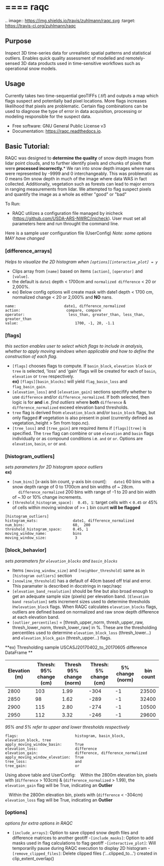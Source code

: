 ====
raqc
====



.. image:: https://img.shields.io/travis/zuhlmann/raqc.svg
        :target: https://travis-ci.org/zuhlmann/raqc




Purpose
-------
Inspect 3D time-series data for unrealistic spatial patterns and statistical outliers. Enables quick quality assessment of modelled and remotely-sensed 3D data products used in time-sensitive workflows such as operational snow models.

Usage
-----
Currently takes two time-sequential geoTIFFs (.tif) and outputs a map which flags suspect and potentially bad pixel locations. More flags increases likelihood that pixels are problematic. Certain flag combinations can be used to diagnose the type of error in data acquisition, processing or modeling responsible for the suspect data.


* Free software: GNU General Public License v3
* Documentation: https://raqc.readthedocs.io.


Basic Tutorial:
--------
RAQC was designed to **determine the quality** of snow depth images from lidar point clouds, and to further identify pixels and chunks of pixels that were **processed incorrectly.***  We ran into snow depth images where nans were represented by -9999 and 0 interchangeably.  This was problematic as 0 means 0m snow depth in much of the image where data WAS in fact collected.  Additionally, vegetation such as forests can lead to major errors in ranging measurements from lidar.  We attempted to flag suspect pixels and quantify the image as a whole as either "good" or "bad"

To Run:
- RAQC utilizes a configuration file managed by inicheck (https://github.com/USDA-ARS-NWRC/inicheck).  User must set all parameters here and run throught the command line.

Here is a sample user configuration file (UserConfig) <i>Note: some options MAY have changed</i>  
### [difference_arrays]  
<i>Helps to visualize the 2D histogram when ```[options][interactive_plot] = y```</i>  
- Clips array from ```[name]``` based on items ```[action]```, ```[operator]``` and ```[value]```.  
- the default is ```date1``` depth < 1700cm and ```normalized difference``` < 20 or 2,000%.
-  ex) Below config options will create mask with date1 depth < 1700 cm, normalized change < 20 or 2,000% and **NO** nans.  

```[difference_arrays]
name:                      date1, difference_normalized
action:                     compare, compare
operator:                    less_than, greater_than, less_than, greater_than
value:                          1700, -1, 20, -1.1
``` 

### [flags]
<i>this section enables user to select which flags to include in analysis, whether to apply moving windows when applicable and how to define the construction of each flag.</i>
- ```[flags]``` chooses flags to compute.  If ```basin_block```, ```elevation block``` or ```tree``` is selected, 'loss' and 'gain' flags will be created for each of ```basin```, ```elevation``` or ```tree``` respectively.  
    **ex)** ```[flags][basin_blocks]``` will yield ```flag_basin_loss``` and ```flag_basin_gain```.
- ```[elevation_loss]``` and ```[elevation_gain]``` sections specifify whether to use ```difference``` and/or ```difference_normalized```.  If both selected, then logic is for **and** i.e. <i>find outliers</i> where **both** ```difference``` & ```difference_normalized``` exceed elevation band thresholds.
- ```tree``` flag is derived from ```elevation_block``` and/or ```basin_block``` flags, but only flagged **if** vegetation is also present in pixel (currently defined as vegetation_height > 5m from topo.nc).
- ```[tree_loss]``` and ```[tree_gain]``` are required items if ```[flags][tree]``` is specified.  The ```tree``` flag can combine or use ```elevation``` and ```basin``` flags individually or as compound conditions i.e. ```and``` or ```or```.  Options are ```elevation```, ```basin```, ```or``` or ```and```.  

### [histogram_outliers]
<i>sets parameters for 2D histogram space outliers</i>  
**ex)** 
- ```[num_bins]```  [x-axis bin count, y-axis bin count]: 
&nbsp;&nbsp;&nbsp;&nbsp;&nbsp;```date1``` 60 bins with a snow depth range of 0 to 1700cm and bin widths of ~ 28cm.  
&nbsp;&nbsp;&nbsp;&nbsp;&nbsp;```difference_normalized``` 200 bins with range of -1 to 20 and bin width of ~.10 or 10% change increments.
- ```[threshold_histogram_space]:  0.45, 1```: target cells with < ```0.45``` or 45% of cells within moving window of >= ```1``` bin count **will be flagged**
```
[histogram_outliers]
histogram_mats:                date1, difference_normalized
num_bins:                      60,  200
threshold_histogram_space:     0.45, 1
moving_window_name:            bins
moving_window_size:             3
```
### [block_behavior]
<i> sets paramaters for ```elevation_blocks``` and ```basin_blocks```</i>
- Items ```[moving_window_size]``` and ```[neighbor_threshold]``` same as in ```[histogram outliers]``` section
- ```[snowline_threshold]``` has a default of 40cm based off trial and error.  This paramater is described in docstrings in raqc/raqc
- ```[elevation_band_resolution]``` should be fine but also broad enough to get an adequate sample size (pixels) per elevation band.  ```[Elevation band resolution]``` sets increment sizes used to determine thresholds in```elevation_block``` flags.  When RAQC calculates ```elevation_blocks``` flags, outliers are defined based on normalized and raw snow depth difference at each elevation band.
- ```[outlier_percentiles]``` = [thresh_upper_norm, thresh_upper_raw, thresh_lower_norm, thresh_lower_raw] in %.  These are the thresholding percentiles used to determine ```elevation_block_loss``` (thresh_lower...) and ```elevation_block_gain``` (thresh_upper...) flags.

**ex) Thresholding sample USCASJ20170402_to_20170605 difference DataFrame **

| **Elevation (m)** | **Thresh: 95% change (cm)** | **Thresh 95% change (norm)** | **Thresh: 5% change (cm)** | **5% change (norm)** |  **bin count** |
| --- | --- | --- | --- | --- | --- |
| 2800 | 103 | 1.99 | -304 | -1 | 23500 |
| 2850 | 98 | 1.62 | -289 | -1 | 32400 |
| 2900 | 115 | 2.80 | -274 | -1 | 10500 |
| 2950 | 112 | 3.32 | -246 | -1 | 29600 |
<i>95% and 5% refer to upper and lower thresholds respectively</i>

```[flags]
flags:                          histogram, basin_block, elevation_block, tree
apply_moving_window_basin:      True
elevation_loss:                 difference
elevation_gain:                 difference, difference_normalized
apply_moving_window_elevation:  True
tree_loss:                      and
tree_gain:                      or
```
Using above table and UserConfig:
&nbsp;&nbsp;  Within the 2800m elevation bin, pixels with (```difference``` > 103cm) & (```difference_normalized``` > 1.99), the ```elevation_gain``` flag will be True, indicating an **Outlier**

&nbsp;&nbsp;  Within the 2800m elevation bin, pixels with (```difference``` < -304cm) ```elevation_loss``` flag will be True, indicating an **Outlier**

### [options]
<i>options for extra options in RAQC</i>
- ```[include_arrays]```:  Option to save clipped snow depth files and difference matrices to another geotiff
-```[include_masks]```: Option to add masks used in flag calculations to flag geotiff
-```[interactive_plot]```: Will temporarilly pause during RAQC execution to display 2D histogram
-```[remove_clipped_files]```: Delete clipped files ('...clipped_to...') created in clip_extent_overlap() 




